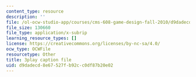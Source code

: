 ```yaml
---
content_type: resource
description: ''
file: /ol-ocw-studio-app/courses/cms-608-game-design-fall-2010/d9dadecd8e67527fb92cc0df87b20e02_68569.vtt
file_size: 130660
file_type: application/x-subrip
learning_resource_types: []
license: https://creativecommons.org/licenses/by-nc-sa/4.0/
ocw_type: OCWFile
resourcetype: Other
title: 3play caption file
uid: d9dadecd-8e67-527f-b92c-c0df87b20e02
---
```

